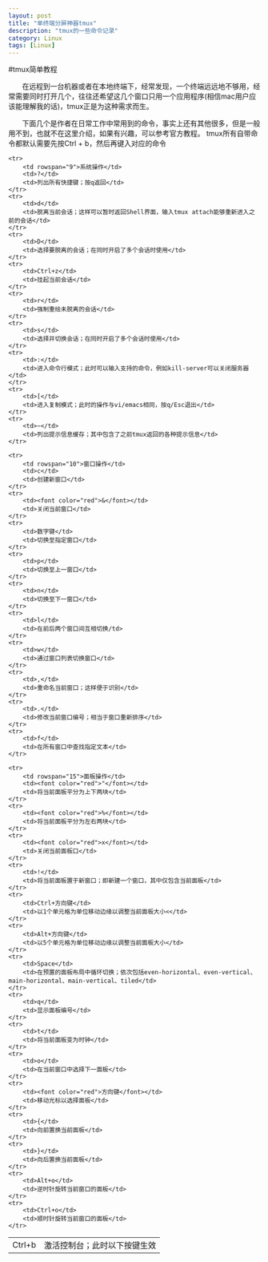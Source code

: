 ```yaml
---
layout: post
title: "单终端分屏神器tmux"
description: "tmux的一些命令记录"
category: Linux
tags: [Linux]
---
```


#tmux简单教程

&#160; &#160; &#160; &#160;在远程到一台机器或者在本地终端下，经常发现，一个终端远远地不够用，经常需要同时打开几个，往往还希望这几个窗口只用一个应用程序(相信mac用户应该能理解我的话)，tmux正是为这种需求而生。
<!-- more -->
&#160; &#160; &#160; &#160;下面几个是作者在日常工作中常用到的命令，事实上还有其他很多，但是一般用不到，也就不在这里介绍，如果有兴趣，可以参考官方教程。
tmux所有自带命令都默认需要先按Ctrl + b，然后再键入对应的命令

<table>
	<tr>
		<td colspan="2">Ctrl+b</td>
		<td>激活控制台；此时以下按键生效</td>
	</tr>
	
	<tr>
		<td rowspan="9">系统操作</td>
		<td>?</td>
		<td>列出所有快捷键；按q返回</td>
	</tr>
	<tr>
		<td>d</td>
		<td>脱离当前会话；这样可以暂时返回Shell界面，输入tmux attach能够重新进入之前的会话</td>
	</tr>
	<tr>
		<td>D</td>
		<td>选择要脱离的会话；在同时开启了多个会话时使用</td>
	</tr>
	<tr>
		<td>Ctrl+z</td>
		<td>挂起当前会话</td>
	</tr>
	<tr>
		<td>r</td>
		<td>强制重绘未脱离的会话</td>
	</tr>
	<tr>
		<td>s</td>
		<td>选择并切换会话；在同时开启了多个会话时使用</td>
	</tr>
	<tr>
		<td>:</td>
		<td>进入命令行模式；此时可以输入支持的命令，例如kill-server可以关闭服务器</td>
	</tr>
	<tr>
		<td>[</td>
		<td>进入复制模式；此时的操作与vi/emacs相同，按q/Esc退出</td>
	</tr>
	<tr>
		<td>~</td>
		<td>列出提示信息缓存；其中包含了之前tmux返回的各种提示信息</td>
	</tr>
	
	<tr>
		<td rowspan="10">窗口操作</td>
		<td>c</td>
		<td>创建新窗口</td>
	</tr>
	<tr>
		<td><font color="red">&</font></td>
		<td>关闭当前窗口</td>
	</tr>
	<tr>
		<td>数字键</td>
		<td>切换至指定窗口</td>
	</tr>
	<tr>
		<td>p</td>
		<td>切换至上一窗口</td>
	</tr>
	<tr>
		<td>n</td>
		<td>切换至下一窗口</td>
	</tr>
	<tr>
		<td>l</td>
		<td>在前后两个窗口间互相切换/td>
	</tr>
	<tr>
		<td>w</td>
		<td>通过窗口列表切换窗口</td>
	</tr>
	<tr>
		<td>,</td>
		<td>重命名当前窗口；这样便于识别</td>
	</tr>
	<tr>
		<td>.</td>
		<td>修改当前窗口编号；相当于窗口重新排序</td>
	</tr>
	<tr>
		<td>f</td>
		<td>在所有窗口中查找指定文本</td>
	</tr>
	
	<tr>
		<td rowspan="15">面板操作</td>
		<td><font color="red">"</font></td>
		<td>将当前面板平分为上下两块</td>
	</tr>
	<tr>
		<td><font color="red">%</font></td>
		<td>将当前面板平分为左右两块</td>
	</tr>
	<tr>
		<td><font color="red">x</font></td>
		<td>关闭当前面板口</td>
	</tr>
	<tr>
		<td>!</td>
		<td>将当前面板置于新窗口；即新建一个窗口，其中仅包含当前面板</td>
	</tr>
	<tr>
		<td>Ctrl+方向键</td>
		<td>以1个单元格为单位移动边缘以调整当前面板大小<</td>
	</tr>
	<tr>
		<td>Alt+方向键</td>
		<td>以5个单元格为单位移动边缘以调整当前面板大小</td>
	</tr>
	<tr>
		<td>Space</td>
		<td>在预置的面板布局中循环切换；依次包括even-horizontal、even-vertical、main-horizontal、main-vertical、tiled</td>
	</tr>
	<tr>
		<td>q</td>
		<td>显示面板编号</td>
	</tr>
	<tr>
		<td>t</td>
		<td>将当前面板变为时钟</td>
	</tr>
	<tr>
		<td>o</td>
		<td>在当前窗口中选择下一面板</td>
	</tr>
	<tr>
		<td><font color="red">方向键</font></td>
		<td>移动光标以选择面板</td>
	</tr>
	<tr>
		<td>{</td>
		<td>向前置换当前面板</td>
	</tr>
	<tr>
		<td>}</td>
		<td>向后置换当前面板</td>
	</tr>
	<tr>
		<td>Alt+o</td>
		<td>逆时针旋转当前窗口的面板</td>
	</tr>
	<tr>
		<td>Ctrl+o</td>
		<td>顺时针旋转当前窗口的面板</td>
	</tr>
	
</table>

